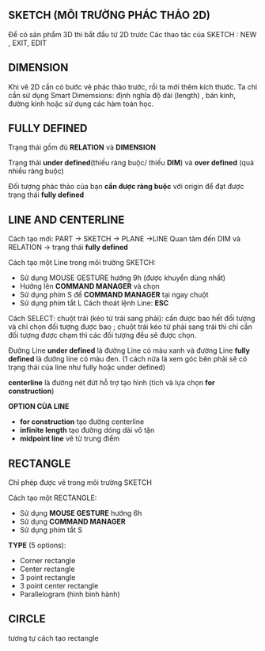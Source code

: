 ## SKETCH (MÔI TRƯỜNG PHÁC THẢO 2D)
Để có sản phẩm 3D thì bắt đầu từ 2D trước
Các thao tác của SKETCH : NEW , EXIT, EDIT

## DIMENSION
Khi vẽ 2D cần có bước vẽ phác thảo trước, rồi ta mới thêm kích thước. Ta chỉ cần sử dụng Smart Dimemsions: định nghĩa độ dài (length) , bán kính, đường kính hoặc sử dụng các hàm toán học.

## FULLY DEFINED
Trạng thái gồm đủ **RELATION** và **DIMENSION**

Trạng thái **under defined**(thiếu ràng buộc/ thiếu **DIM**) và **over defined** (quá nhiều ràng buộc)

Đối tượng phác thảo của bạn **cần được ràng buộc** với origin để đạt được trạng thái **fully defined** 

## LINE AND CENTERLINE
Cách tạo mới: PART -> SKETCH -> PLANE ->LINE
Quan tâm đến DIM và RELATION -> trạng thái **fully defined** 

Cách tạo một Line trong môi trường SKETCH:
- Sử dụng MOUSE GESTURE hướng 9h (được khuyển dùng nhất)
- Hướng lên **COMMAND MANAGER** và chọn 
- Sử dụng phím S để **COMMAND MANAGER**  tại ngay chuột
- Sử dụng phím tắt L
Cách thoát lệnh Line: **ESC**

Cách SELECT: chuột trái (kéo từ trái sang phải): cần được bao hết đối tượng và chỉ chọn đối tượng được bao ; chuột trái kéo từ phải sang trái thì chỉ cần đối tượng được chạm thì các đối tượng đều sẽ được chọn.

Đường Line **under defined** là đường Line có màu xanh và đường Line **fully defined** là đường line có màu đen. (1 cách nữa là xem góc bên phải sẽ có trạng thái của line như fully hoặc under defined)

**centerline** là đường nét đứt hỗ trợ tạo hình (tích và lựa chọn **for construction**) 

**OPTION CỦA LINE** 
- **for construction** tạo đường centerline
- **infinite length** tạo đường dóng dài vô tận
- **midpoint line** vẽ từ trung điểm
## RECTANGLE

Chỉ phép được vẽ trong môi trường SKETCH

Cách tạo một RECTANGLE:
- Sử dụng **MOUSE GESTURE** hướng 6h 
- Sử dụng **COMMAND MANAGER**
- Sử dụng phím tắt S

**TYPE** (5 options):
- Corner rectangle
- Center rectangle
- 3 point rectangle
- 3 point center rectangle
- Parallelogram (hình bình hành)

## CIRCLE 
tương tự cách tạo rectangle